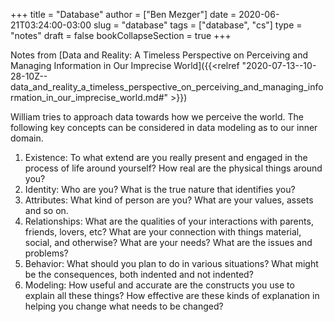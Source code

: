 +++
title = "Database"
author = ["Ben Mezger"]
date = 2020-06-21T03:24:00-03:00
slug = "database"
tags = ["database", "cs"]
type = "notes"
draft = false
bookCollapseSection = true
+++

Notes from [Data and Reality: A Timeless Perspective on Perceiving and Managing
Information in Our Imprecise World]({{<relref "2020-07-13--10-28-10Z--data_and_reality_a_timeless_perspective_on_perceiving_and_managing_information_in_our_imprecise_world.md#" >}})

William tries to approach data towards how we perceive the world. The following
key concepts can be considered in data modeling as to our inner domain.

1.  Existence: To what extend are you really present and engaged in the process of
    life around yourself? How real are the physical things around you?
2.  Identity: Who are you? What is the true nature that identifies you?
3.  Attributes: What kind of person are you? What are your values, assets and so
    on.
4.  Relationships: What are the qualities of your interactions with parents,
    friends, lovers, etc? What are your connection with things material, social,
    and otherwise? What are your needs? What are the issues and problems?
5.  Behavior: What should you plan to do in various situations? What might be
    the consequences, both indented and not indented?
6.  Modeling: How useful and accurate are the constructs you use to explain all
    these things? How effective are these kinds of explanation in helping you
    change what needs to be changed?